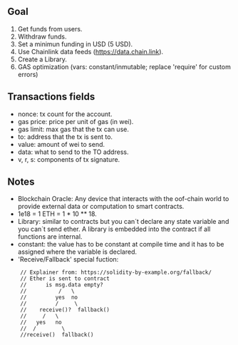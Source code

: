 ## Goal
1. Get funds from users.
2. Withdraw funds.
3. Set a minimun funding in USD (5 USD).
4. Use Chainlink data feeds (https://data.chain.link).
5. Create a Library.
6. GAS optimization (vars: constant/inmutable; replace 'require' for custom errors)

## Transactions fields
* nonce: tx count for the account.
* gas price: price per unit of gas (in wei).
* gas limit: max gas that the tx can use.
* to: address that the tx is sent to.
* value: amount of wei to send.
* data: what to send to the TO address.
* v, r, s: components of tx signature.

## Notes
* Blockchain Oracle: Any device that interacts with the oof-chain world to provide external data or computation to smart contracts.
* 1e18 = 1 ETH = 1 * 10 ** 18.
* Library: similar to contracts but you can´t declare any state variable and you can´t send ether. A library is embedded into the contract if all functions are internal.
* constant: the value has to be constant at compile time and it has to be assigned where the variable is declared.
* 'Receive/Fallback' special fuction:
```
    // Explainer from: https://solidity-by-example.org/fallback/
    // Ether is sent to contract
    //      is msg.data empty?
    //          /   \ 
    //         yes  no
    //         /     \
    //    receive()?  fallback() 
    //     /   \ 
    //   yes   no
    //  /        \
    //receive()  fallback()
```
